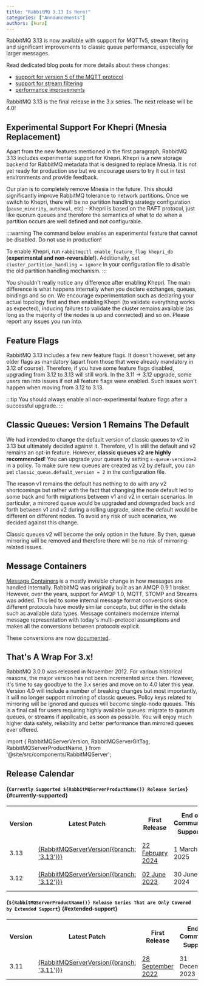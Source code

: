 ```yaml
---
title: "RabbitMQ 3.13 Is Here!"
categories: ["Announcements"]
authors: [kura]
---
```


RabbitMQ 3.13 is now available with support for MQTTv5, stream filtering
and significant improvements to classic queue performance, especially for larger messages.

Read dedicated blog posts for more details about these changes:

* [support for version 5 of the MQTT protocol](/blog/2023/07/21/mqtt5)
* [support for stream filtering](/blog/2023/10/16/stream-filtering)
* [performance improvements](/blog/2024/01/11/3.13-release)

RabbitMQ 3.13 is the final release in the 3.x series. The next release will be 4.0!

<!-- truncate -->
## Experimental Support For Khepri (Mnesia Replacement)

Apart from the new features mentioned in the first paragraph, RabbitMQ 3.13 includes experimental support for Khepri.
Khepri is a new storage backend for RabbitMQ metadata that is designed to replace Mnesia. It is not yet ready for
production use but we encourage users to try it out in test environments and provide feedback.

Our plan is to completely remove Mnesia in the future. This should significantly improve RabbitMQ tolerance
to network partitions. Once we switch to Khepri, there will be no partition handling strategy configuration
(`pause_minority`, `autoheal`, etc) - Khepri is based on the RAFT protocol, just like quorum queues
and therefore the semantics of what to do when a partition occurs are well defined and not configurable.

:::warning
The command below enables an experimental feature that cannot be disabled. Do not use in production!

To enable Khepri, run `rabbitmqctl enable_feature_flag khepri_db` (**experimental and non-reversible!**).
Additionally, set `cluster_partition_handling = ignore` in your configuration file to disable the old
partition handling mechanism.
:::

You shouldn't really notice any difference after enabling Khepri. The main difference is what happens
internally when you declare exchanges, queues, bindings and so on. We encourage experimentation such as
declaring your actual topology first and then enabling Khepri (to validate everything works as expected),
inducing failures to validate the cluster remains available (as long as the majority of the nodes is up
and connected) and so on. Please report any issues you run into.

## Feature Flags

RabbitMQ 3.13 includes a few new feature flags. It doesn't however, set any older flags as mandatory
(apart from those that were already mandatory in 3.12 of course). Therefore, if you have some feature flags
disabled, upgrading from 3.12 to 3.13 will still work. In the 3.11 -> 3.12 upgrade, some users ran into
issues if not all feature flags were enabled. Such issues won't happen when moving from 3.12 to 3.13.

:::tip
You should always enable all non-experimental feature flags after a successful upgrade.
:::

## Classic Queues: Version 1 Remains The Default

We had intended to change the default version of classic queues to v2 in 3.13 but ultimately decided against it.
Therefore, v1 is still the default and v2 remains an opt-in feature. However, **classic queues v2 are highly recommended**!
You can upgrade your queues by setting `x-queue-version=2` in a policy. To make sure new queues are created
as v2 by default, you can set `classic_queue.default_version = 2` in the configuration file.

The reason v1 remains the default has nothing to do with any v2 shortcomings but rather with the fact that
changing the node default led to some back and forth migrations between v1 and v2 in certain scenarios.
In particular, a mirrored queue would be upgraded and downgraded back and forth between v1 and v2 during
a rolling upgrade, since the default would be different on different nodes. To avoid any risk of such scenarios,
we decided against this change.

Classic queues v2 will become the only option in the future. By then, queue mirroring will be removed and therefore
there will be no risk of mirroring-related issues.

## Message Containers

[Message Containers](https://github.com/rabbitmq/rabbitmq-server/pull/5077) is a mostly invisible change in how
messages are handled internally. RabbitMQ was originally built as an AMQP 0.9.1 broker. However, over the years,
support for AMQP 1.0, MQTT, STOMP and Streams was added. This led to some internal message format conversions
since different protocols have mostly similar concepts, but differ in the details such as available data types.
Message containers modernize internal message representation with today's multi-protocol assumptions and makes
all the conversions between protocols explicit.

These conversions are now [documented](https://www.rabbitmq.com/docs/conversions).

## That's A Wrap For 3.x!

RabbitMQ 3.0.0 was released in November 2012. For various historical reasons, the major version
has not been incremented since then. However, it's time to say goodbye to the 3.x series and
move on to 4.0 later this year. Version 4.0 will include a number of breaking changes but most importantly,
it will no longer support mirroring of classic queues. Policy keys related to mirroring will be ignored
and queues will become single-node queues. This is a final call for users requiring highly available queues:
migrate to quorum queues, or streams if applicable, as soon as possible. You will enjoy much higher data safety,
reliability and better performance than mirrored queues ever offered.

import {
  RabbitMQServerVersion,
  RabbitMQServerGitTag,
  RabbitMQServerProductName,
} from '@site/src/components/RabbitMQServer';


## Release Calendar

#### {`Currently Supported ${RabbitMQServerProductName()} Release Series`} {#currently-supported}

<table class="release-series">
  <tr>
    <th>Version</th>
    <th>Latest Patch</th>
    <th>First Release</th>
    <th>End of Community Support<sup>1</sup></th>
    <th>End of Extended Commercial Support<sup>2</sup></th>
    <th>In service for</th>
  </tr>

  <tr>
    <td>3.13</td>
    <td><a href={`https://github.com/rabbitmq/rabbitmq-server/releases/tag/${RabbitMQServerGitTag({branch: '3.13'})}`} target="_blank" rel="noopener noreferrer">{RabbitMQServerVersion({branch: '3.13'})}</a></td>
    <td><a href="https://github.com/rabbitmq/rabbitmq-server/releases/tag/v3.13.0" target="_blank" rel="noopener noreferrer">22 February 2024</a></td>
    <td>1 March 2025</td>
    <td>1 September 2025</td>
    <td>18 months</td>
  </tr>

  <tr>
    <td>3.12</td>
    <td><a href={`https://github.com/rabbitmq/rabbitmq-server/releases/tag/${RabbitMQServerGitTag({branch: '3.12'})}`} target="_blank" rel="noopener noreferrer">{RabbitMQServerVersion({branch: '3.12'})}</a></td>
    <td><a href="https://github.com/rabbitmq/rabbitmq-server/releases/tag/v3.12.0" target="_blank" rel="noopener noreferrer">02 June 2023</a></td>
    <td>30 June 2024</td>
    <td>31 December 2024</td>
    <td>18 months</td>
  </tr>
</table>

#### {`${RabbitMQServerProductName()} Release Series That are Only Covered by Extended Support`} {#extended-support}

<table class="release-series">
  <tr>
    <th>Version</th>
    <th>Latest Patch</th>
    <th>First Release</th>
    <th>End of Community Support<sup>1</sup></th>
    <th>End of Extended Commercial Support<sup>2</sup></th>
    <th>In service for</th>
  </tr>

  <tr>
    <td>3.11</td>
    <td><a href={`https://github.com/rabbitmq/rabbitmq-server/releases/tag/${RabbitMQServerGitTag({branch: '3.11'})}`} target="_blank" rel="noopener noreferrer">{RabbitMQServerVersion({branch: '3.11'})}</a></td>
    <td><a href="https://github.com/rabbitmq/rabbitmq-server/releases/tag/v3.11.0" target="_blank" rel="noopener noreferrer">28 September 2022</a></td>
    <td>31 December, 2023</td>
    <td>31 July, 2024</td>
    <td>22 months</td>
  </tr>
</table>

